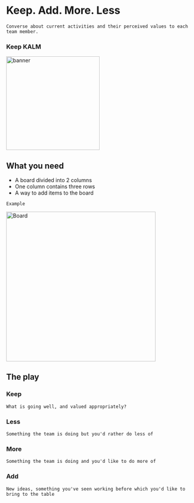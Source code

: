 # Keep. Add. More. Less 
```
Converse about current activities and their perceived values to each team member.
```
### Keep KALM
<img src="https://media.giphy.com/media/13PVtc14fuW3y8/giphy.gif" width="250" alt="banner" />

## What you need
- A board divided into 2 columns
- One column contains three rows
- A way to add items to the board

`Example`

<img src="https://2.bp.blogspot.com/-Aa3yvUWyjz4/UZZKID9AUkI/AAAAAAAACrs/K7bVeF9_9eA/s1600/retro-keep-more-less-add.jp" width="400" alt="Board" />

## The play

### Keep
```
What is going well, and valued appropriately?
```


### Less
```
Something the team is doing but you'd rather do less of
```

### More
```
Something the team is doing and you'd like to do more of
```

### Add
```
New ideas, something you've seen working before which you'd like to bring to the table
```